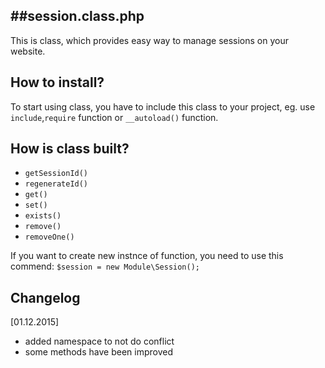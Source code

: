 ##session.class.php
-----------------

This is class, which provides easy way to manage sessions on your website.
 
How to install?
-----------------
To start using class, you have to include this class to your project, eg. use `include`,`require` function or `__autoload()` function. 

How is class built?
-----------------
- `getSessionId()`
- `regenerateId()`
- `get()`
- `set()`
- `exists()`
- `remove()`
- `removeOne()`

If you want to create new instnce of function, you need to use this commend: `$session = new Module\Session();`

Changelog
--------
[01.12.2015]
- added namespace to not do conflict 
- some methods have been improved